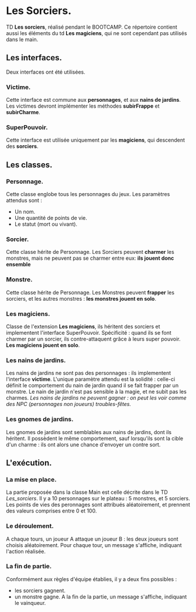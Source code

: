 # Les Sorciers.

TD **Les sorciers**, réalisé pendant le BOOTCAMP. Ce répertoire contient aussi les éléments du td **Les magiciens**, qui ne sont cependant pas utilisés dans le main.

## Les interfaces.
Deux interfaces ont été utilisées.
### Victime.
Cette interface est commune aux **personnages**, et aux **nains de jardins**. Les victimes devront implémenter les méthodes **subirFrappe** et **subirCharme**.
### SuperPouvoir.
Cette interface est utilisée uniquement par les **magiciens**, qui descendent des **sorciers**.
## Les classes.
### Personnage.
Cette classe englobe tous les personnages du jeux. Les paramètres attendus sont :
* Un nom.
* Une quantité de points de vie.
* Le statut (mort ou vivant).

### Sorcier.
Cette classe hérite de Personnage. Les Sorciers peuvent **charmer** les monstres, mais ne peuvent pas se charmer entre eux: **ils jouent donc ensemble**
### Monstre.
Cette classe hérite de Personnage. Les Monstres peuvent **frapper** les sorciers, et les autres monstres : **les monstres jouent en solo**.
### Les magiciens.
Classe de l'extension **Les magiciens**, ils héritent des sorciers et implementent l'interface SuperPouvoir. Spécificité : quand ils se font charmer par un sorcier, ils contre-attaquent grâce à leurs super pouvoir. **Les magiciens jouent en solo**.
### Les nains de jardins.
Les nains de jardins ne sont pas des personnages : ils implementent l'interface **victime**. L'unique paramètre attendu est la solidité : celle-ci définit le comportement du nain de jardin quand il se fait frapper par un monstre. Le nain de jardin n'est pas sensible à la magie, et ne subit pas les charmes.
*Les nains de jardins ne peuvent gagner : on peut les voir comme des NPC (personnages non joueurs) troubles-fêtes.*
### Les gnomes de jardins.
Les gnomes de jardins sont semblables aux nains de jardins, dont ils héritent. Il possèdent le même comportement, sauf lorsqu'ils sont la cible d'un charme : ils ont alors une chance d'envoyer un contre sort.
## L'exécution.
### La mise en place.
La partie proposée dans la classe Main est celle décrite dans le TD *Les_sorciers*. Il y a 10 personnages sur le plateau : 5 monstres, et 5 sorciers. Les points de vies des peronnages sont attribués aléatoirement, et prennent des valeurs comprises entre 0 et 100.
### Le déroulement.
A chaque tours, un joueur A attaque un joueur B : les deux joueurs sont choisis aléatoirement. Pour chaque tour, un message s'affiche, indiquant l'action réalisée.
### La fin de partie.
Conformément aux règles d'équipe établies, il y a deux fins possibles :
* les sorciers gagnent.
* un monstre gagne.
A la fin de la partie, un message s'affiche, indiquant le vainqueur.
